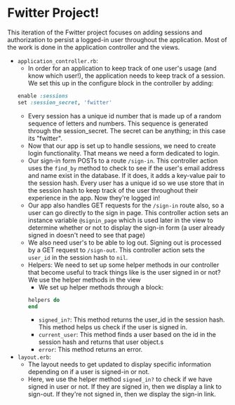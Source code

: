 # Fwitter Project!

This iteration of the Fwitter project focuses on adding sessions and authorization to persist a logged-in user throughout the application. Most of the work is done in the application controller and the views.

+ `application_controller.rb`:
  * In order for an application to keep track of one user's usage (and know which user!), the application needs to keep track of a session. We set this up in the configure block in the controller by adding:
  ```ruby
  enable :sessions
  set :session_secret, 'fwitter'
  ```
  * Every session has a unique id number that is made up of a random sequence of letters and numbers. This sequence is generated through the session_secret. The secret can be anything; in this case its "fwitter".
  * Now that our app is set up to handle sessions, we need to create login functionality. That means we need a form dedicated to login. 
  * Our sign-in form POSTs to a route `/sign-in`. This controller action uses the `find_by` method to check to see if the user's email address and name exist in the database. If it does, it adds a key-value pair to the session hash. Every user has a unique id so we use store that in the session hash to keep track of the user throughout their experience in the app. Now they're logged in!
  * Our app also handles GET requests for the `/sign-in` route also, so a user can go directly to the sign in page. This controller action sets an instance variable `@signin_page` which is used later in the view to determine whether or not to display the sign-in form (a user already signed in doesn't need to see that page)
  * We also need user's to be able to log out. Signing out is processed by a GET request to `/sign-out`. This controller action sets the `user_id` in the session hash to `nil`.
  * Helpers: We need to set up some helper methods in our controller that become useful to track things like is the user signed in or not? We use the helper methods in the view
    * We set up helper methods through a block:
    ```ruby
    helpers do
    end
    ```
    * `signed_in?`: This method returns the user_id in the session hash. This method helps us check if the user is signed in.
    * `current_user`: This method finds a user based on the id in the session hash and returns that user object.s
    * `error`: This method returns an error.
+ `layout.erb`:
  * The layout needs to get updated to display specific information depending on if a user is signed-in or not.
  * Here, we use the helper method `signed_in?` to check if we have signed in user or not. If they are signed in, then we display a link to sign-out. If they're not signed in, then we display the sign-in link.
